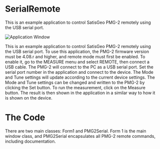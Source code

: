 # SerialRemote
This is an example application to control SatisGeo PMG-2 remotely using the USB serial port. 

![Application Window](/coc/app.png)

This is an example application to control SatisGeo PMG-2 remotely using the USB serial port. 
To use this application, the PMG-2 firmware version must be 4.08.r and higher, and remote mode must first be enabled. To enable it, go to the MEASURE menu and select REMOTE, then connect a USB cable. The PMG-2 will connect to the PC as a USB serial port.
Set the serial port number in the application and connect to the device. The Mode and Tune settings will update according to the current device settings. The Mode and Tune settings can be changed and written to the PMG-2 by clicking the Set button. 
To run the measurement, click on the Measure button. The result is then shown in the application in a similar way to how it is shown on the device.

# The Code
There are two main classes: Form1 and PMG2Serial. Form 1 is the main window class, and PMG2Serial encapsulates all PMG-2 remote commands, including documentation.